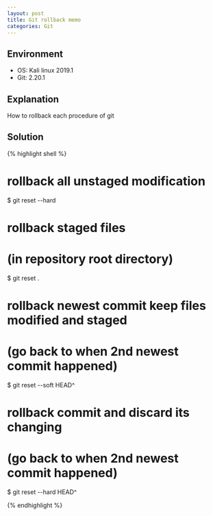 ```yaml
---
layout: post
title: Git rollback memo
categories: Git
---
```


## Environment
* OS: Kali linux 2019.1
* Git: 2.20.1

## Explanation
How to rollback each procedure of git

## Solution
{% highlight shell %}
# rollback all unstaged modification
$ git reset --hard

# rollback staged files
# (in repository root directory)
$ git reset .

# rollback newest commit keep files modified and staged
# (go back to when 2nd newest commit happened)
$ git reset --soft HEAD^

# rollback commit and discard its changing
# (go back to when 2nd newest commit happened)
$ git reset --hard HEAD^

{% endhighlight %}
